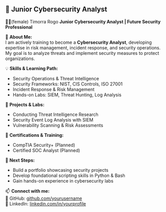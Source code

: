 ## 🔹 Junior Cybersecurity Analyst

👩‍💻(female) Timorra Rogo 
**Junior Cybersecurity Analyst | Future Security Professional**  

📌 **About Me:**  
I am actively training to become a **Cybersecurity Analyst**, developing expertise in risk management, incident response, 
and security operations. My goal is to analyze threats and implement security measures to protect organizations.

💡 **Skills & Learning Path:**  
- Security Operations & Threat Intelligence  
- Security Frameworks: NIST, CIS Controls, ISO 27001  
- Incident Response & Risk Management  
- Hands-on Labs: SIEM, Threat Hunting, Log Analysis  

📂 **Projects & Labs:**  
- Conducting Threat Intelligence Research  
- Security Event Log Analysis with SIEM  
- Vulnerability Scanning & Risk Assessments  

📜 **Certifications & Training:**  
- CompTIA Security+ (Planned)  
- Certified SOC Analyst (Planned)  

🚀 **Next Steps:**  
- Build a portfolio showcasing security projects  
- Develop foundational scripting skills in Python & Bash  
- Gain hands-on experience in cybersecurity labs  

📫 **Connect with me:**  
🔗 GitHub: [github.com/yourusername](https://github.com/yourusername)  
💼 LinkedIn: [linkedin.com/in/yourprofile](https://linkedin.com/in/yourprofile)  
```
